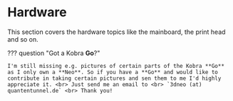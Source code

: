 <link rel=”manifest” href=”docs/manifest.webmanifest”>

# Hardware
This section covers the hardware topics like the mainboard, the print head and so on.  

??? question "Got a Kobra **Go**?"  

    I'm still missing e.g. pictures of certain parts of the Kobra **Go** as I only own a **Neo**. So if you have a **Go** and would like to contribute in taking certain pictures and sen them to me I'd highly appreciate it. <br> Just send me an email to <br> `3dneo (at) quantentunnel.de` <br> Thank you! 
